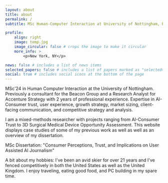 ```yaml
---
layout: about
title: about
permalink: /
subtitle: MSc Human-Computer Interaction at University of Nottingham, BA Psychology at New York University

profile:
    align: right
    image: temp.jpg
    image_circular: false # crops the image to make it circular
    more_info: >
        <p>New York, NY</p>

news: false # includes a list of news items
selected_papers: false # includes a list of papers marked as "selected={true}"
social: true # includes social icons at the bottom of the page
---
```


MSc'24 in Human Computer Interaction at the University of Nottingham. Previously a consultant for the Beacon Group and a Research Analyst for Accenture Strategy with 2 years of professional experience. Expertise in AI-Consumer trust, user experience, growth strategy, market sizing, client-facing communication, and competitive strategy and analysis.

I am a mixed-methods researcher with projects ranging from AI-Consumer Trust to 3D Surgical Medical Device Opportunity Assessment. This website displays case studies of some of my previous work as well as well as an overview of my dissertation.

MSc Dissertation: "Consumer Perceptions, Trust, and Implications on User Assisted AI Journalism"

A bit about my hobbies: I've been an avid skier for over 21 years and I've fenced competitively in both the United States as well as the United Kingdom. I enjoy traveling, eating good food, and PC building in my spare time.
